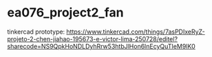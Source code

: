# ea076_project2_fan

tinkercad prototype:
https://www.tinkercad.com/things/7asPDIxeRyZ-projeto-2-chen-jiahao-195673-e-victor-lima-250728/editel?sharecode=NS9QpkHoNDLDyhRrw53htbJlHon6lnEcyQuTIeM9lK0

